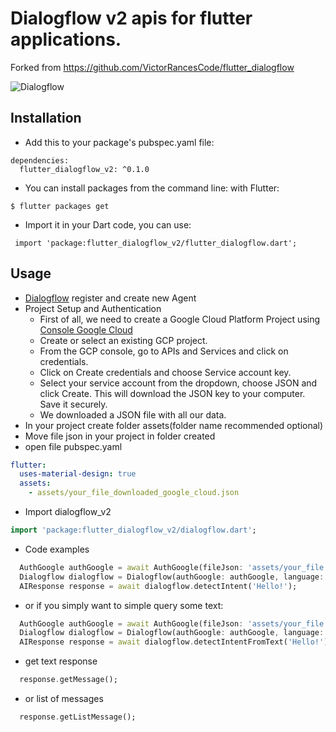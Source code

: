 # Dialogflow v2 apis for flutter applications.
Forked from https://github.com/VictorRancesCode/flutter_dialogflow

![Dialogflow](https://github.com/diegodalbosco/flutter_dialogflow/raw/master/dialogflow.png) 

## Installation

* Add this to your package's pubspec.yaml file:
```
dependencies:
  flutter_dialogflow_v2: ^0.1.0
```
* You can install packages from the command line:
  with Flutter:
```
$ flutter packages get
```

* Import it in your Dart code, you can use:
```
 import 'package:flutter_dialogflow_v2/flutter_dialogflow.dart';
```

## Usage

* [Dialogflow](https://dialogflow.com/) register and create new Agent
* Project Setup and Authentication
    * First of all, we need to create a Google Cloud Platform Project using [Console Google Cloud](https://console.cloud.google.com/)
    * Create or select an existing GCP project.
    * From the GCP console, go to APIs and Services and click on credentials. 
    * Click on Create credentials and choose Service account key.
    * Select your service account from the dropdown, choose JSON and click Create. This will download the JSON key to your computer. Save it securely.
    * We downloaded a JSON file with all our data.
* In your project create folder assets(folder name recommended optional)
* Move file json in your project in folder created
* open file pubspec.yaml
``` yaml
flutter:
  uses-material-design: true
  assets:
    - assets/your_file_downloaded_google_cloud.json
```
* Import dialogflow_v2
``` dart
import 'package:flutter_dialogflow_v2/dialogflow.dart';
```
* Code examples

``` dart
  AuthGoogle authGoogle = await AuthGoogle(fileJson: 'assets/your_file.json').build();
  Dialogflow dialogflow = Dialogflow(authGoogle: authGoogle, language: Language.english);
  AIResponse response = await dialogflow.detectIntent('Hello!');
```

* or if you simply want to simple query some text:
``` dart
  AuthGoogle authGoogle = await AuthGoogle(fileJson: 'assets/your_file.json').build();
  Dialogflow dialogflow = Dialogflow(authGoogle: authGoogle, language: Language.english);
  AIResponse response = await dialogflow.detectIntentFromText('Hello!');
```

* get text response
``` dart
  response.getMessage();
```

* or list of messages
``` dart
  response.getListMessage();
```
